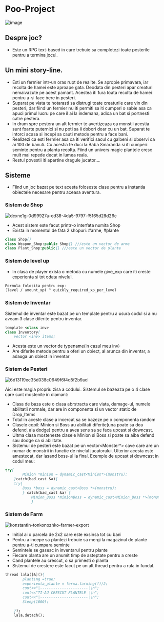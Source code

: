 # Poo-Project
![image](https://user-images.githubusercontent.com/116907008/229105332-cbfc8d39-f504-4694-a391-50117d684104.png)

## Despre joc?
- Este un RPG text-based in care trebuie sa completezi toate pesterile pentru a termina jocul.

## Un mini story-line.
- Esti un fermier intr-un oras rupt de realite. Se apropie primavara, iar recolta de hamei este aproape gata. Deodata din pesteri apar creaturi nemaivazute pe acest pamant. Acestea iti fura toata recolta de hamei pentru a-si face bere in pesteri.
- Suparat pe viata te hotarasti sa distrugi toate creaturile care vin din pesteri, dar fiind un fermier nu iti permiti sa iti cumperi o sabie asa ca apuci primul lucru pe care il ai la indemana, adica un bat si portnesti catre pestera.
- In drum spre pestera un alt fermier te avertizeaza ca monstii acestia sunt foarte puternici si nu poti sa ii dobori doar cu un bat. Suparat te intorci acasa si incepi sa cauti metode pentru a face bani.
- Realizezi ca esti fermier asa ca iti verifici sacul cu galbeni si observi ca ai 100 de banuti. Cu acestia te duci la Baba Smaranda si iti cumperi seminte pentru a planta recolta. Fiind un univers magic plantele cresc mult mai repede decat in lumea reala.
- Restul povestii iti apartine dragule jucator.... 

## Sisteme
- Fiind un joc bazat pe text acesta foloseste clase pentru a instantia obiectele necesare pentru aceasa aventura.
### Sistem de Shop
![dcxne1g-0d99927a-ed38-4da5-9797-f5165d28d26c](https://github.com/DariusCorneciu/Poo-Project/assets/116907008/6ed832d8-ecab-478d-9790-eddac1ae2356)

- Acest sistem este facut printr-o interfata numita Shop
- Exista in momentul de fata 2 shopuri: #arme, #plante
```p
class Shop{}
class Weapon_Shop:public Shop{} ///este un vector de arme
class Plant_Shop:public{} ///este un vector de plante
```
### Sistem de level up
- In clasa de player exista o metoda cu numele give_exp care iti creste experienta si tot odata nivelul.
```p
Formula folosita pentru exp:
(level / amount_xp) ^ quickly_required_xp_per_level
```
### Sistem de Inventar
Sistemul de inventar este bazat pe un template pentru a usura codul si a nu aveam 3 clase diferite pentru inventar.
```p
template <class inv>
class Inventory{
    vector <inv> items;
```
- Acesta este un vector de typename(in cazul meu inv)
- Are diferite metode pentru a oferi un obiect, al arunca din inventar, a adauga un obiect in inventar

### Sistem de Pesteri
![6d13119ec35d038c0649f6f4d5f2b9ad](https://github.com/DariusCorneciu/Poo-Project/assets/116907008/8baaaba9-721d-4e08-8651-b011c6894999)

Aici este magia propriu zisa a codului. Sistemul se bazeaza pe o 4 clase care sunt mostenite in diamant:
- Clasa de baza este o clasa abrstracta care viata, damage-ul, numele abilitatii normale, dar are in componenta si un vector static de Drop_Items
- Totul in aceste clase a incercat sa se bazeze pe o componenta random
- Clasele copil: Minion si Boss au abilitati diferite(una poate sa dea defend, ala dodge) pentru a avea sens sa se faca upcast si downcast.
- Ultma clasa mosteneste clasele Minion si Boss si poate sa aiba defend sau dodge ca si abilitate.
- Sistemul de pesteri este bazat pe un vector<Monster*> cave care are un numar de monstrii in functie de nivelul jucatorului. Ulterior acesta este amestecat, dar lasand boss-ul la final.
Exemple de upcast si downcast in codul meu:
```p
try{
        Minion *minion = dynamic_cast<Minion*>(monstru);
    }catch(bad_cast &a){
    try{
        Boss *boss = dynamic_cast<Boss *>(monstru);
        } catch(bad_cast &a) {
            Minion_Boss *minionBoss = dynamic_cast<Minion_Boss *>(monstru);
            }
```
### Sistem de Farm
![konstantin-tonkonozhko-farmer-export](https://user-images.githubusercontent.com/116907008/229104750-6f6df8d6-ce2a-4b8d-bbac-3a5e47dc5ee0.jpg)
- Initial ai o parcela de 2x2 care este exsinsa tot cu bani
- Pentru a incepe sa plantezi trebuie sa mergi la magazinul de plante pentru a-ti cumpara seminte
- Semintele se gasesc in inventarul pentru plante
- Fiecare planta are un anumit timp de asteptate pentru a creste
- Cand plantele au crescut, o sa primesti o planta
- Sistemul de crestere este facut pe un alt thread pentru a rula in fundal.
```p
thread lala([&](){
        planting =true;
        experienta_plante = ferma.farming(f)/2;
        cout<<"|----------------------|\n";
        cout<<"TI-AU CRESCUT PLANTELE |\n";
        cout<<"|----------------------|\n";
        Sleep(1000);

    });
    lala.detach();
```
